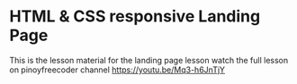 # HTML & CSS responsive Landing Page
This is the lesson material for the landing page lesson watch the full lesson on pinoyfreecoder channel
https://youtu.be/Mq3-h6JnTjY
